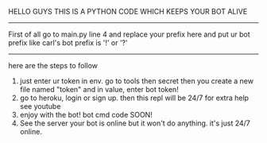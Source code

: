 HELLO GUYS
THIS IS A PYTHON CODE WHICH KEEPS YOUR BOT ALIVE
_____________________________________
First of all go to main.py line 4 and replace your prefix here and put ur bot prefix like carl's bot prefix is '!' or '?'
_____________________________________
here are the steps to follow
1. just enter ur token in env. go to tools then secret then you create a new file named "token" and in value, enter bot token!
2. go to heroku, login or sign up. then this repl will be 24/7 for extra help see youtube
3. enjoy with the bot! bot cmd code SOON!
4. See the server your bot is online but it won't do anything. it's just 24/7 online.
